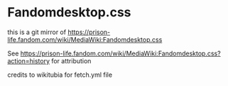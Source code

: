 # Fandomdesktop.css
this is a git mirror of https://prison-life.fandom.com/wiki/MediaWiki:Fandomdesktop.css

See https://prison-life.fandom.com/wiki/MediaWiki:Fandomdesktop.css?action=history for attribution

credits to wikitubia for fetch.yml file
